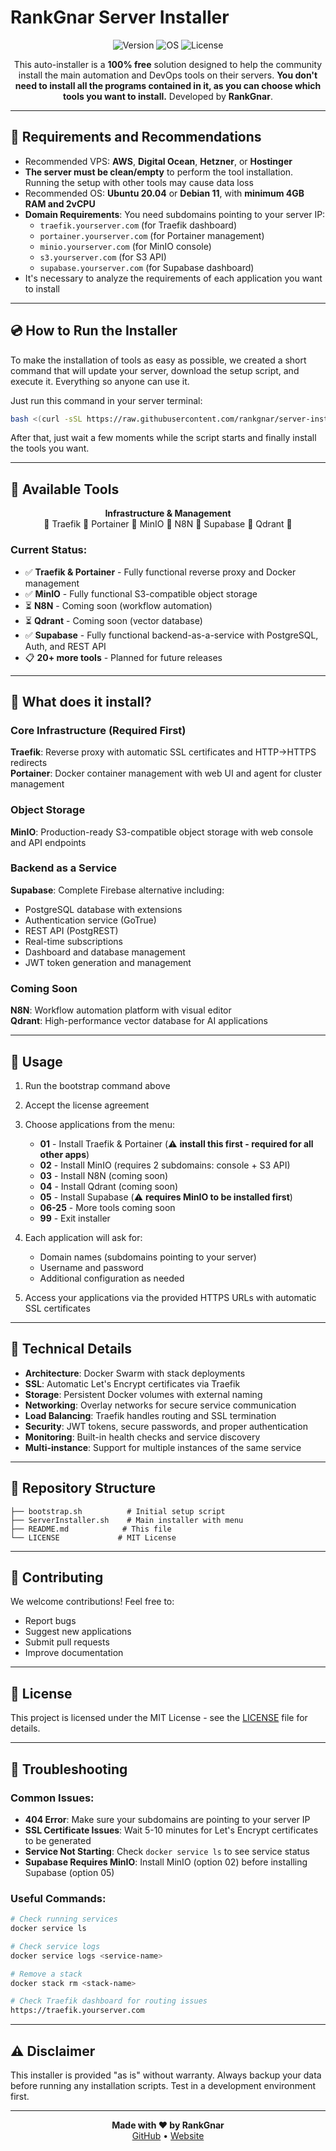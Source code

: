 # RankGnar Server Installer

<p align="center">
  <img src="https://img.shields.io/badge/Version-1.0.0-green.svg" alt="Version">
  <img src="https://img.shields.io/badge/OS-Ubuntu%2020.04%2B-blue.svg" alt="OS">
  <img src="https://img.shields.io/badge/License-MIT-yellow.svg" alt="License">
</p>

<p align="center">
  This auto-installer is a <b>100% free</b> solution designed to help the community install the main automation and DevOps tools on their servers.
  <b>You don't need to install all the programs contained in it, as you can choose which tools you want to install.</b>
  Developed by <b>RankGnar</b>.
</p>

---

## 📌 Requirements and Recommendations

- Recommended VPS: **AWS**, **Digital Ocean**, **Hetzner**, or **Hostinger**
- **The server must be clean/empty** to perform the tool installation. Running the setup with other tools may cause data loss
- Recommended OS: **Ubuntu 20.04** or **Debian 11**, with **minimum 4GB RAM and 2vCPU**
- **Domain Requirements**: You need subdomains pointing to your server IP:
  - `traefik.yourserver.com` (for Traefik dashboard)
  - `portainer.yourserver.com` (for Portainer management)
  - `minio.yourserver.com` (for MinIO console)
  - `s3.yourserver.com` (for S3 API)
  - `supabase.yourserver.com` (for Supabase dashboard)
- It's necessary to analyze the requirements of each application you want to install

---

## 💿 How to Run the Installer

To make the installation of tools as easy as possible, we created a short command that will update your server, download the setup script, and execute it. Everything so anyone can use it.

Just run this command in your server terminal:

```bash
bash <(curl -sSL https://raw.githubusercontent.com/rankgnar/server-installer/main/bootstrap.sh)
```

After that, just wait a few moments while the script starts and finally install the tools you want.

---

## 🔸 Available Tools

<p align="center">
  <b>Infrastructure & Management</b><br>
  🔸 Traefik 🔸 Portainer 🔸 MinIO 🔸 N8N 🔸 Supabase 🔸 Qdrant 🔸
</p>

### Current Status:
- ✅ **Traefik & Portainer** - Fully functional reverse proxy and Docker management
- ✅ **MinIO** - Fully functional S3-compatible object storage  
- ⏳ **N8N** - Coming soon (workflow automation)
- ⏳ **Qdrant** - Coming soon (vector database)
- ✅ **Supabase** - Fully functional backend-as-a-service with PostgreSQL, Auth, and REST API
- 📋 **20+ more tools** - Planned for future releases

---

## 🚀 What does it install?

### Core Infrastructure (Required First)
**Traefik**: Reverse proxy with automatic SSL certificates and HTTP→HTTPS redirects  
**Portainer**: Docker container management with web UI and agent for cluster management

### Object Storage
**MinIO**: Production-ready S3-compatible object storage with web console and API endpoints

### Backend as a Service  
**Supabase**: Complete Firebase alternative including:
- PostgreSQL database with extensions
- Authentication service (GoTrue)
- REST API (PostgREST) 
- Real-time subscriptions
- Dashboard and database management
- JWT token generation and management

### Coming Soon
**N8N**: Workflow automation platform with visual editor  
**Qdrant**: High-performance vector database for AI applications

---

## 📖 Usage

1. Run the bootstrap command above
2. Accept the license agreement  
3. Choose applications from the menu:
   - **01** - Install Traefik & Portainer (⚠️ **install this first - required for all other apps**)
   - **02** - Install MinIO (requires 2 subdomains: console + S3 API)
   - **03** - Install N8N (coming soon)
   - **04** - Install Qdrant (coming soon)  
   - **05** - Install Supabase (⚠️ **requires MinIO to be installed first**)
   - **06-25** - More tools coming soon
   - **99** - Exit installer

4. Each application will ask for:
   - Domain names (subdomains pointing to your server)
   - Username and password
   - Additional configuration as needed

5. Access your applications via the provided HTTPS URLs with automatic SSL certificates

---

## 🔧 Technical Details

- **Architecture**: Docker Swarm with stack deployments
- **SSL**: Automatic Let's Encrypt certificates via Traefik
- **Storage**: Persistent Docker volumes with external naming
- **Networking**: Overlay networks for secure service communication
- **Load Balancing**: Traefik handles routing and SSL termination
- **Security**: JWT tokens, secure passwords, and proper authentication
- **Monitoring**: Built-in health checks and service discovery
- **Multi-instance**: Support for multiple instances of the same service

---

## 📁 Repository Structure

```
├── bootstrap.sh          # Initial setup script
├── ServerInstaller.sh    # Main installer with menu
├── README.md            # This file
└── LICENSE             # MIT License
```

---

## 🤝 Contributing

We welcome contributions! Feel free to:
- Report bugs
- Suggest new applications
- Submit pull requests
- Improve documentation

---

## 📄 License

This project is licensed under the MIT License - see the [LICENSE](LICENSE) file for details.

---

## 🐛 Troubleshooting

### Common Issues:
- **404 Error**: Make sure your subdomains are pointing to your server IP
- **SSL Certificate Issues**: Wait 5-10 minutes for Let's Encrypt certificates to be generated
- **Service Not Starting**: Check `docker service ls` to see service status
- **Supabase Requires MinIO**: Install MinIO (option 02) before installing Supabase (option 05)

### Useful Commands:
```bash
# Check running services
docker service ls

# Check service logs
docker service logs <service-name>

# Remove a stack
docker stack rm <stack-name>

# Check Traefik dashboard for routing issues
https://traefik.yourserver.com
```

---

## ⚠️ Disclaimer

This installer is provided "as is" without warranty. Always backup your data before running any installation scripts. Test in a development environment first.

---

<p align="center">
  <b>Made with ❤️ by RankGnar</b><br>
  <a href="https://github.com/rankgnar">GitHub</a> • 
  <a href="https://rankgnar.com">Website</a>
</p>
